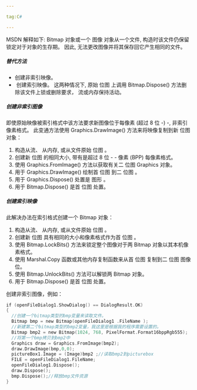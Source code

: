 ```yaml
---

tag:C#

---
```


MSDN 解释如下:
Bitmap 对象或一个 图像 对象从一个文件, 构造时该文件仍保留锁定对于对象的生存期。 因此, 无法更改图像并将其保存回它产生相同的文件。

##### 替代方法
*  创建非索引映像。
*  创建索引映像。
这两种情况下, 原始 位图 上调用 Bitmap.Dispose() 方法删除该文件上锁或删除要求， 流或内存保持活动。

##### 创建非索引图像
即使原始映像被索引格式中该方法要求新图像位于每像素 (超过 8 位 -) -, 非索引像素格式。 此变通方法使用 Graphics.DrawImage() 方法来将映像复制到新 位图 对象：
1. 构造从流、 从内存, 或从文件原始 位图 。
2. 创建新 位图 的相同大小, 带有是超过 8 位 - - 像素 (BPP) 每像素格式。
3. 使用 Graphics.FromImage() 方法以获取有关二 位图 Graphics 对象。
4. 用于 Graphics.DrawImage() 绘制首 位图 到二 位图 。
5. 用于 Graphics.Dispose() 处置是 图形 。
6. 用于 Bitmap.Dispose() 是首 位图 处置。

##### 创建索引映像
此解决办法在索引格式创建一个 Bitmap 对象：
1. 构造从流、 从内存, 或从文件原始 位图 。
2. 创建新 位图 具有相同的大小和像素格式作为首 位图 。
3. 使用 Bitmap.LockBits() 方法来锁定整个图像对于两 Bitmap 对象以其本机像素格式。
4. 使用 Marshal.Copy 函数或其他内存复制函数来从首 位图 复制到二 位图 图像位。
5. 使用 Bitmap.UnlockBits() 方法可以解锁两 Bitmap 对象。
6. 用于 Bitmap.Dispose() 是首 位图 处置。

创建非索引图像，例如：
```c
if (openFileDialog1.ShowDialog() == DialogResult.OK)  
{  
  //创建一个bitmap类型的bmp变量来读取文件。  
  Bitmap bmp = new Bitmap(openFileDialog1 .FileName );  
  //新建第二个bitmap类型的bmp2变量，我这里是根据我的程序需要设置的。  
  Bitmap bmp2 = new Bitmap(1024, 768, PixelFormat.Format16bppRgb555);  
  //将第一个bmp拷贝到bmp2中  
  Graphics draw = Graphics.FromImage(bmp2);  
  draw.DrawImage(bmp,0,0);  
  pictureBox1.Image = (Image)bmp2 ;//读取bmp2到picturebox  
  FILE = openFileDialog1.FileName;  
  openFileDialog1.Dispose();  
  draw.Dispose();  
  bmp.Dispose();//释放bmp文件资源  
}
```

